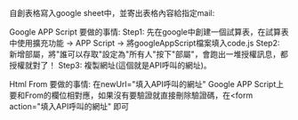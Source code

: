 自創表格寫入google sheet中，並寄出表格內容給指定mail:

Google APP Script 要做的事情:
Step1: 先在google中創建一個試算表，在試算表中使用擴充功能 → APP Script → 將googleAppScript檔案填入code.js
Step2: 新增部屬，將"誰可以存取"設定為"所有人"按下"部屬"，會跑出一堆授權訊息，都授權就對了！
Step3: 複製網址(這個就是API呼叫的網址)。

Html From 要做的事情:
在newUrl="填入API呼叫的網址"
Google APP Script上要和From的欄位相對應，如果沒有要驗證就直接刪除驗證碼，在<form action="填入API呼叫的網址" 即可
